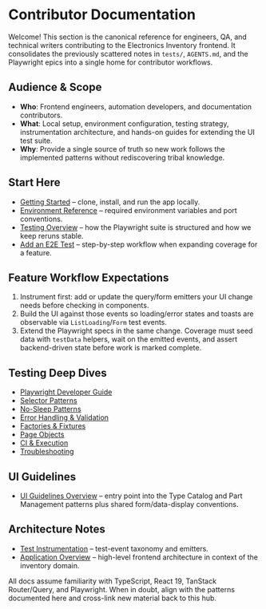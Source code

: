 # Contributor Documentation

Welcome! This section is the canonical reference for engineers, QA, and technical writers contributing to the Electronics Inventory frontend. It consolidates the previously scattered notes in `tests/`, `AGENTS.md`, and the Playwright epics into a single home for contributor workflows.

## Audience & Scope

- **Who**: Frontend engineers, automation developers, and documentation contributors.
- **What**: Local setup, environment configuration, testing strategy, instrumentation architecture, and hands-on guides for extending the UI test suite.
- **Why**: Provide a single source of truth so new work follows the implemented patterns without rediscovering tribal knowledge.

## Start Here

- [Getting Started](./getting_started.md) – clone, install, and run the app locally.
- [Environment Reference](./environment.md) – required environment variables and port conventions.
- [Testing Overview](./testing/) – how the Playwright suite is structured and how we keep reruns stable.
- [Add an E2E Test](./howto/add_e2e_test.md) – step-by-step workflow when expanding coverage for a feature.

## Feature Workflow Expectations

1. Instrument first: add or update the query/form emitters your UI change needs before checking in components.
2. Build the UI against those events so loading/error states and toasts are observable via `ListLoading`/`Form` test events.
3. Extend the Playwright specs in the same change. Coverage must seed data with `testData` helpers, wait on the emitted events, and assert backend-driven state before work is marked complete.

## Testing Deep Dives

- [Playwright Developer Guide](./testing/playwright_developer_guide.md)
- [Selector Patterns](./testing/selector_patterns.md)
- [No-Sleep Patterns](./testing/no_sleep_patterns.md)
- [Error Handling & Validation](./testing/error_handling_and_validation.md)
- [Factories & Fixtures](./testing/factories_and_fixtures.md)
- [Page Objects](./testing/page_objects.md)
- [CI & Execution](./testing/ci_and_execution.md)
- [Troubleshooting](./testing/troubleshooting.md)

## UI Guidelines

- [UI Guidelines Overview](./ui/index.md) – entry point into the Type Catalog and Part Management patterns plus shared form/data-display conventions.

## Architecture Notes

- [Test Instrumentation](./architecture/test_instrumentation.md) – test-event taxonomy and emitters.
- [Application Overview](./architecture/application_overview.md) – high-level frontend architecture in context of the inventory domain.

All docs assume familiarity with TypeScript, React 19, TanStack Router/Query, and Playwright. When in doubt, align with the patterns documented here and cross-link new material back to this hub.
